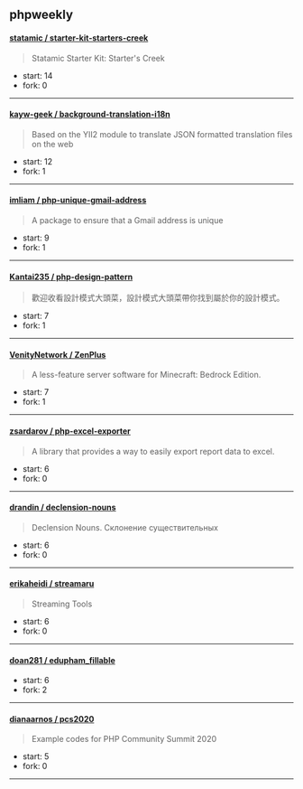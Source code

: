 ## phpweekly

#### [statamic / starter-kit-starters-creek](https://github.com/statamic/starter-kit-starters-creek)

> Statamic Starter Kit: Starter's Creek

+ start: 14
+ fork: 0

----


#### [kayw-geek / background-translation-i18n](https://github.com/kayw-geek/background-translation-i18n)

> Based on the YII2 module to translate JSON formatted translation files on the web

+ start: 12
+ fork: 1

----


#### [imliam / php-unique-gmail-address](https://github.com/imliam/php-unique-gmail-address)

> A package to ensure that a Gmail address is unique

+ start: 9
+ fork: 1

----


#### [Kantai235 / php-design-pattern](https://github.com/Kantai235/php-design-pattern)

> 歡迎收看設計模式大頭菜，設計模式大頭菜帶你找到屬於你的設計模式。

+ start: 7
+ fork: 1

----


#### [VenityNetwork / ZenPlus](https://github.com/VenityNetwork/ZenPlus)

> A less-feature server software for Minecraft: Bedrock Edition.

+ start: 7
+ fork: 1

----


#### [zsardarov / php-excel-exporter](https://github.com/zsardarov/php-excel-exporter)

> A library that provides a way to easily export report data to excel.

+ start: 6
+ fork: 0

----


#### [drandin / declension-nouns](https://github.com/drandin/declension-nouns)

> Declension Nouns. Склонение существительных

+ start: 6
+ fork: 0

----


#### [erikaheidi / streamaru](https://github.com/erikaheidi/streamaru)

> Streaming Tools

+ start: 6
+ fork: 0

----


#### [doan281 / edupham_fillable](https://github.com/doan281/edupham_fillable)

> 

+ start: 6
+ fork: 2

----


#### [dianaarnos / pcs2020](https://github.com/dianaarnos/pcs2020)

> Example codes for PHP Community Summit 2020

+ start: 5
+ fork: 0

----

